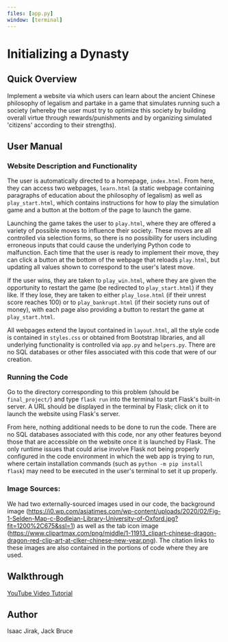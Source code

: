 ```yaml
---
files: [app.py]
window: [terminal]
---
```


# Initializing a Dynasty

## Quick Overview

Implement a website via which users can learn about the ancient Chinese philosophy of legalism and partake in a game that simulates running such a society (whereby the user must try to optimize this society by building overall virtue through rewards/punishments and by organizing simulated 'citizens' according to their strengths).


## User Manual

### Website Description and Functionality

The user is automatically directed to a homepage, `index.html`.  From here, they can access two webpages, `learn.html` (a static webpage containing paragraphs of education about the philosophy of legalism) as well as `play_start.html`, which contains instructions for how to play the simulation game and a button at the bottom of the page to launch the game.

Launching the game takes the user to `play.html`, where they are offered a variety of possible moves to influence their society.  These moves are all controlled via selection forms, so there is no possibility for users including erroneous inputs that could cause the underlying Python code to malfunction.  Each time that the user is ready to implement their move, they can click a button at the bottom of the webpage that reloads `play.html`, but updating all values shown to correspond to the user's latest move.

If the user wins, they are taken to `play_win.html`, where they are given the opportunity to restart the game (be redirected to `play_start.html`) if they like.  If they lose, they are taken to either `play_lose.html` (if their unrest score reaches 100) or to `play_bankrupt.html` (if their society runs out of money), with each page also providing a button to restart the game at `play_start.html`.

All webpages extend the layout contained in `layout.html`, all the style code is contained in `styles.css` or obtained from Bootstrap libraries, and all underlying functionality is controlled via `app.py` and `helpers.py`.  There are no SQL databases or other files associated with this code that were of our creation.


### Running the Code

Go to the directory corresponding to this problem (should be `final_project/`) and type `flask run` into the terminal to start Flask's built-in server.  A URL should be displayed in the terminal by Flask; click on it to launch the website using Flask's server.

From here, nothing additional needs to be done to run the code.  There are no SQL databases associated with this code, nor any other features beyond those that are accessible on the website once it is launched by Flask.  The only runtime issues that could arise involve Flask not being properly configured in the code environment in which the web app is trying to run, where certain installation commands (such as `python -m pip install flask`) may need to be executed in the user's terminal to set it up properly.

### Image Sources:

We had two externally-sourced images used in our code, the background image (https://i0.wp.com/asiatimes.com/wp-content/uploads/2020/02/Fig-1-Selden-Map-c-Bodleian-Library-University-of-Oxford.jpg?fit=1200%2C675&ssl=1) as well as the tab icon image (https://www.clipartmax.com/png/middle/1-11913_clipart-chinese-dragon-dragon-red-clip-art-at-clker-chinese-new-year.png).  The citation links to these images are also contained in the portions of code where they are used.


## Walkthrough

[YouTube Video Tutorial](http://www.youtube.com/watch?v=Pya5TPt5Y- "Initializing a Dynasty")

## Author

Isaac Jirak, Jack Bruce
